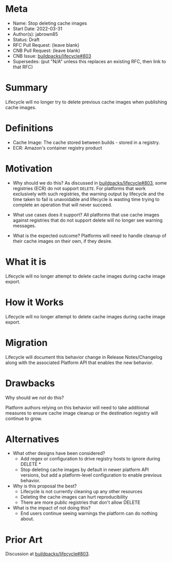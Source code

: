 # Meta
[meta]: #meta
- Name: Stop deleting cache images
- Start Date: 2022-03-31
- Author(s): jabrown85
- Status: Draft <!-- Acceptable values: Draft, Approved, On Hold, Superseded -->
- RFC Pull Request: (leave blank)
- CNB Pull Request: (leave blank)
- CNB Issue: [buildpacks/lifecycle#803](https://github.com/buildpacks/lifecycle/issues/803)
- Supersedes: (put "N/A" unless this replaces an existing RFC, then link to that RFC)

# Summary
[summary]: #summary

Lifecycle will no longer try to delete previous cache images when publishing cache images.

# Definitions
[definitions]: #definitions

* Cache Image: The cache stored between builds - stored in a registry.
* ECR: Amazon's container registry product

# Motivation
[motivation]: #motivation

- Why should we do this?
  As discussed in [buildpacks/lifecycle#803](https://github.com/buildpacks/lifecycle/issues/803), some registries (ECR) do not support `DELETE`. For platforms that work exclusively with such registries, the warning output by lifecycle and the time taken to fail is unavoidable and lifecycle is wasting time trying to complete an operation that will never succeed.

- What use cases does it support?
  All platforms that use cache images against registries that do not support delete will no longer see warning messages.

- What is the expected outcome?
  Platforms will need to handle cleanup of their cache images on their own, if they desire.

# What it is
[what-it-is]: #what-it-is

Lifecycle will no longer attempt to delete cache images during cache image export.

# How it Works
[how-it-works]: #how-it-works

Lifecycle will no longer attempt to delete cache images during cache image export.

# Migration
[migration]: #migration

Lifecycle will document this behavior change in Release Notes/Changelog along with the associated Platform API that enables the new behavior.

# Drawbacks
[drawbacks]: #drawbacks

Why should we *not* do this?

Platform authors relying on this behavior will need to take additional measures to ensure cache image cleanup or the destination registry will continue to grow.

# Alternatives
[alternatives]: #alternatives

- What other designs have been considered?
  * Add regex or configuration to drive registry hosts to ignore during DELETE  *
  * Stop deleting cache images by default in newer platform API versions, but add a platform-level configuration to enable previous behavior.
- Why is this proposal the best?
  * Lifecycle is not currently cleaning up any other resources
  * Deleting the cache images can hurt reproducibility
  * There are more public registries that don't allow DELETE
- What is the impact of not doing this?
  * End users continue seeing warnings the platform can do nothing about.


# Prior Art
[prior-art]: #prior-art

Discussion at [buildpacks/lifecycle#803](https://github.com/buildpacks/lifecycle/issues/803).
